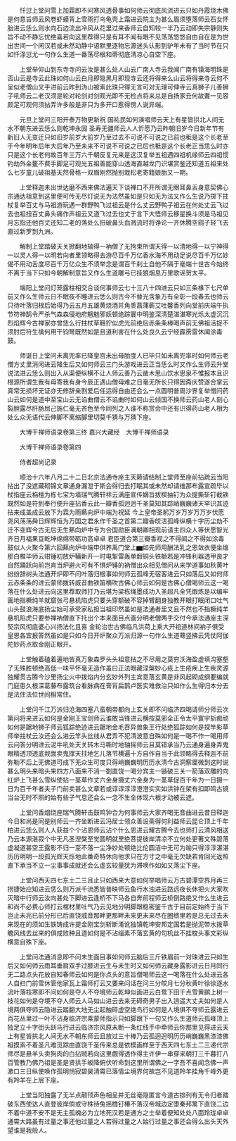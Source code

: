 <!-- { "loadSidebar": true } -->
　　忏愆上堂问雪上加霜即不问寒风透骨事如何师云彻底风流进云只如丹霞烧木佛是何意旨师云风卷虾蟆背上雪雨打乌龟壳上霜进云院主为甚么眉须堕落师云石女怀胎进云恁么则水向石边流出冷风从花里过来香师云自知较一半乃云动即失宗静则失旨不动不静忘忧绝喜若向这里荐得只是有耳不闻有眼不见荡荡悠悠自由自在是为世出世间一个闲汉若或未然动静中语默里逐物忘源迷头认影到驴年未有了当时节在只如忏涤愆尤一句作么生道一番荡尽根和蒂彻底清凉心自空下座。

　　上堂举仰山到东寺寺问云汝是甚么处人山云广南人寺云我闻广南有镇海明珠是否山云是寺云此珠如何山云白月即隐黑月即现寺云还将得来么山云将得来寺云何不呈似老僧山叉手进前云昨到沩山被索此珠只得无言可对无理可伸寺云真狮子儿善狮子吼师云二老汉须是轮对轮剑对剑观光即不无检点将来总是自扬家丑何故聻一见容颜足可观何须拈弄许多般是非只为多开口惹得傍人说异端。

　　元旦上堂问三阳开泰万物更新祝
国祐民如何演唱师云天上有星皆拱北人间无水不朝东进云恁么则乾坤永固
圣寿无疆师云人人忻愿乃云昨朝旧岁今日新年节有新旧人无变迁只如旧岁前岁大前岁乃至过去不可说不可说之已前也秪是这个长老至于今年明年后年大后年乃至未来不可说不可说之已后也秪是这个长老正当恁么时亦只是这个长老何故百年三万六千朝反复元来是这汉复举五祖遇四祖机缘师云四祖惯钓劫外金鳌不费手脚足可观光五祖善能穿山透海直越龙门识堪赏鉴还知道五祖来处么七岁童儿破祖基天然骨格一双眉刚然抛别栽松老寄籍娘胎又一期。

　　上堂释迦未出世达磨不西来佛法遍天下谈禅口不开所谓无眼耳鼻舌身意契佛心宗通达祖意到这里便可传无尽灯说无为法然虽如是只如无为法又作么生说乃掷下拄杖复举百丈与马祖游玩遇一群野鸭飞过祖云是什么丈云野鸭子祖云在何处丈云飞过去也祖扭百丈鼻头痛作声祖云又道飞过去也丈于言下大悟师云移星换斗须是马祖见月忘指还他百丈还知二老的落处么扭破鼻头血溅流时将诤论一齐休腾空鹞子轻飞去直过新罗到九洲。

　　解制上堂踏破天关掀翻地轴得一衲僧了无拘束所谓天得一以清地得一以宁神得一以灵人得一以明若向者里领略得去游尽百千万亿香水海不用动足说尽百千万亿妙偈不用动舌度尽百千万亿众生不须举念是谓百千刹土自他不隔于毫端十世古今始终不离于当下只如今朝解制意旨又作么生道雕弓已挂狼烟息万里歌谣贺太平。

　　端阳上堂问灯笼露柱相交合谈何事师云七十三八十四进云只如三条椽下七尺单前又作么生师云日不眠夜不睡进云恁么则古今不替光含象万有全彰一段春去也师云只待叶落归根后始得乃云五月五雄黄烧酒并角黍菖蒲蕲艾吐馨香列向堂前庆端午执节符神鹄令严杀气森森侵地府魑魅邪妖顿绝踪寰中明鉴深清楚湛湛寒光烁太虚沉沉烈焰辉今古禅家亦曾恁么行拄杖草鞋狞似虎光前绝后赤条条棒喝声前无佛祖活捉不须肘后符生擒何用干钧弩既然如是且道利害在什么处良久云宁经霹雳雷休闻涂毒鼓。

　　师诞日上堂问未离兜率已降皇宫未出母胎度人已毕只如未离兜率时如何师云老僧方丈里消闲进云降生后又如何师云三门头游戏进云正当恁么时又作么生师云升堂说法进云恁么则出入从渠便纵横不让人师云善乃云凿木思山饮水思泉不惟报本且识根源所谓生我有母寄我有身今辰正遇山僧母难之日毫无所长只得因斋庆赞遂合掌云真常无损坏无证亦无修辞亲割爱后任运得自由还会么一点圆明普周沙界复举僧问药山云如何是道中至宝山云无谄曲僧云不谄曲时如何山云倾国不换师云药山老人剖心裂胆露尽肝肠屈己施仁毫无吝色至今同列之人谁不称赏会中还有识得药山老人相为处么众无语代云伸脚不离缩脚里切莫千猜与万猜下座。

　　大博干禅师语录卷第三终
嘉兴大藏经　大博干禅师语录


　　大博干禅师语录卷第四

　　侍者超尚记录

　　顺治十六年八月二十二日北京法通寺座主天籁请结制上堂师至座前拈疏云当阳拈出了没遮藏砌锦文章通身漏泄于斯会得归去打眠其或未然却请维那布露宣疏毕以杖指座云栴檀为栋七宝为墙瑞气腾轩祥云满座宣传嫡旨拔楔抽钉为众提撕斩钉截铁既然如是符到奉行便升座拈香云此一瓣香孤迥迥千圣莫知其踪峭巍巍诸天罕识其迹拈来成盖成云放下为霖为雨爇向炉中端为祝延
今上皇帝圣躬万岁万岁万万岁伏愿尧风荡荡舜日辉辉恒为万国之君永作千圣之首第二瓣香皎洁孤峰纵横十字历尘劫不迁不变辉今古无后无生爇向炉中专为合国勋臣满朝卿相现前请主四众人等伏愿智光齐日月福果亘乾坤绵绵带砺功高卓卓
君臣道合第三瓣香视之不得闻之不得如涂毒鼓似人火聚今第六回爇向炉中端申供养禹门堂上▆如先师用酬法乳之恩敛衣便坐维那白椎毕师云钳锤初放炉鞴新开一时电掣雷轰单煆铜头铁额若是冲锋利器透甲良才自然踊跃向前岂肯当炉避火可有不惧炉锤的衲僧出众相见僧问从来学道事如秋黄叶纷纷辞树头法通开炉即不问叶落归根事如何师云孤峰无宿客进云只如落后又如何师云赤条条的进云蒙师拨转威音曲铁笛横吹古佛心师云如何是古佛心僧喝师云这一喝落在什么处进云向这里荐取师打乃云堪为梁栋绳墨成功入圣超凡全凭煆炼是以编牢画地指橛纯羊就窟张弓悬机陷虎只要头穿额破不容掉臂翻身独教开眼打眠闭口吐气山头鼓浪海底扬尘始可承受家私担当祖印然虽如是法通者里又且不然也不指橛纯羊悬机陷虎只要参禅衲僧直下托出个本来面目点画分明老僧两手交付今承法通座主深契宗风彻底婆心兴扬法化且喜
金轮治世古佛临凡洪荷上乘大开祖道林间衲子俱受
皇恩各宜报答然虽如是只如今日开炉聚众万派归源一句作么生道蓦竖拂云凭仗阿伽陀妙药点取金刚正眼开。

　　上堂触着磕着遍地皆真万象森罗头头祖意拈之不尽用之莫穷沃海盈虚填沟塞壑了无殊胜顿绝高低一味平怀毫无造作虽曰正法眼藏涅槃妙心疮上生疮疾上生疾灵源独耀贯古腾今沙里扬尘火中拨焰内分玄妙外列主宾意落玄黄是非风起砌成纲要编就门庭患久根深葛藤布露筑台看脉病在膏肓扁鹊卢医实难救治只如作么生得归本分去是法住法位世间相常住。

　　上堂问千江万派归沧海四塞八蛮朝帝都向上玄关即不问临济四喝请师分师云次第问将来进云如何是金刚王宝剑师云谁敢当锋进云横按莫邪全正令太平寰宇斩痴顽如何是踞地狮子师云狐踪绝迹进云踞地金毛吞异兽象王行处绝狐踪如何是探竿影草师举拄杖云汝还会么进云竿头丝线从君弄不犯清波意自殊如何是一喝不作一喝用师云问答分明进云泥牛吼处天关转木马嘶时地轴摇师云且莫错承当乃云通身遍身弄鬼眼精透顶透底觌面卖鬼撑天拄地乞儿落节横遍十方自作自当于此领略得去释迦不前弥勒不后上无佛道可成下无众生可度只得峭巍巍明历历水清今古洞察厘微到这时说甚么明头来暗头来四方八面来不消一劄直饶一喝分宾主一镞破三关一箭落双雕的向红炉上飞甚么雪纵使拈一茎草作丈六金身摄丈六金身为一茎草促百千年为一日摄一日为百千年者夫子门前卖甚么文章若或谆谆淳淳澄澄实实如洪钟在架有扣即鸣古镜当台无时不照的始有些子气息还会么一念不生全体现六根才动被云遮。

　　上堂问香烟绕座瑞气腾轩击鼓鸣钟合为何事师云大家齐喝无音曲进云昔日释迦今日和尚是同是别师云一齐坐断进云冯居士领众善设斋得何利益师云昆仑顶上千年柏进云恁么则人人获益个个沾恩师云沾个什么恩进云耀古腾今去也师打云清风相送乃云本源湛寂个中无凡圣涅槃至觉圆明就里绝菩提彼岸清凉不立何处更著文殊碧落虚凝道甚空王露影不归一至不落一尘净妙处顿绝比伦圆洁中无可为喻只得淳淳湛湛历历明明一段孤光辉天烁地此番奇特休向他求只在方寸之中毫无欠缺若肯回光返照直下承当不立一尘事事成就还会么虚玄较量犹为滞唤作如如又落尘下座。

　　上堂问西天四七东土二三且止只如西来大意如何举唱师云万古碧潭空界月再三捞捷始应知进云恁么则万派千流悉皆普映师云鱼行水浊进云路远夜长休把火大家吹灭暗中行师云汝向甚处下脚进云逢桥不下马各自奔前程师云桥倒路绝又作么生进云和尚不必费心师打云棺材里吐气乃云见地分明脚跟稳密鉴千古于目前定始终于当下岂止未兆已前分形已后直饶威音那畔更那畔未来更未来尽在圈缋里若是总无过去未来现在的须如生铁铸成许提金刚宝剑斩断淆讹独镇乾坤安邦定国若是抛泥带水拨草瞻风线去丝来的俱成败种且道如何是不沾缁素不落玄黄的句机丝不挂梭头事文彩纵横意自殊下座。

　　上堂问法通消息即不问未生面目事如何师云脑后三斤铁眉前一对珠进云只如生后又如何师云雨耳垂肩双手过膝进云生与未生时又如何师云藏身露影进云日月同行无二路点头花放自知春师云如何是你点头的意旨僧喝师云这一喝落在什么处进云各人自扫门前雪休管他家瓦上霜师打云又要来问话在问三分皎月七分秋黄叶徐徐逐水流叶落枝寒即不问如何是夺人不夺境师云乾坤似画进云白鹭下田千点雪黄鹂上树一枝花如何是夺境不夺人师云人马如山进云去来无碍奇男子出入逍遥大丈夫如何是人境两俱夺师云隐进云踏翻大地无尘起触碎虚空绝鸟行如何是人境俱不夺师云露进云百花丛里过一叶不沾身临济宗乘蒙师指示只如脚跟下一句又作么生道师云孤峰顶上独足立十字街头跃马行进云临济宗风原未断一条红线手中牵师云你那里见得进云天上有星皆拱北人间无水不朝东师云且放过三十棒乃云孤迥迥明历历峭巍巍黑漆漆佛祖摸索不着圣凡难觅踪由直饶千圣传来总是依模画样至于西天四七东土二三递代宗师尽是悬羊头卖狗肉的白拈贼若向这里觑得透作得主许伊一串穿来朝打三千暮打八百管教乃佛乃祖是圣是贤拱手皈降俯伏听命到这里所谓佛之一字吾不喜闻念佛一声漱口三日纵使唤作孤明悄寂碧昊清霄已落情尘境界何故岂不见道羚羊挂角千峰外更有羚羊在上层下座。

　　上堂当阳独露了无半点颟顸声色相呈并无丝毫隐匿言今道古排列有无令归者踏破东西使达人直登彼岸倘或守株待兔摇橹钉椿不落汉帝城边定堕秦邦篱下直饶二边不着中道不安不是无主孤魂必为立地死汉若是通方之士举着便知处处八面玲珑卓卓通霄大路虽有过量之事还他过量之人若得过量之人始行过量之事还会得么出头天外望谁是我般人。


